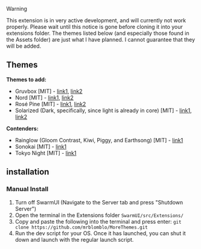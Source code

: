 > [!WARNING]
> This extension is in very active development, and will currently not work properly. Please wait until this notice is gone before cloning it into your extensions folder.
> The themes listed below (and especially those found in the Assets folder) are just what I have planned. I cannot guarantee that they will be added.

## Themes
__Themes to add:__  
* Gruvbox [MIT] - [link1](https://github.com/morhetz/gruvbox-contrib/tree/master/xfce4-terminal), [link2](https://github.com/morhetz/gruvbox/blob/master/colors/gruvbox.vim)
* Nord [MIT] - [link1](https://www.nordtheme.com/docs/colors-and-palettes), [link2](https://github.com/nordtheme/nord)
* Rosé Pine [MIT] - [link1](https://rosepinetheme.com/palette/ingredients/), [link2](https://github.com/rose-pine/rose-pine-theme)
* Solarized (Dark, specifically, since light is already in core) [MIT] - [link1](https://ethanschoonover.com/solarized/), [link2](https://github.com/altercation/solarized)

__Contenders:__
* Rainglow (Gloom Contrast, Kiwi, Piggy, and Earthsong) [MIT] - [link1](https://github.com/rainglow/vscode)
* Sonokai [MIT] - [link1](https://github.com/sainnhe/sonokai)
* Tokyo Night [MIT] - [link1](https://github.com/tokyo-night/tokyo-night-vscode-theme)

## installation

### Manual Install
1. Turn off SwarmUI (Navigate to the Server tab and press "Shutdown Server")
2. Open the terminal in the Extensions folder `SwarmUI/src/Extensions/`
3. Copy and paste the following into the terminal and press enter: `git clone https://github.com/mrblomblo/MoreThemes.git`
4. Run the dev script for your OS. Once it has launched, you can shut it down and launch with the regular launch script.
